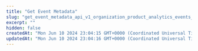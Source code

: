```yaml
---
title: "Get Event Metadata"
slug: "get_event_metadata_api_v1_organization_product_analytics_events__event_name__get"
excerpt: ""
hidden: false
createdAt: "Mon Jun 10 2024 23:04:15 GMT+0000 (Coordinated Universal Time)"
updatedAt: "Mon Jun 10 2024 23:04:16 GMT+0000 (Coordinated Universal Time)"
---
```

